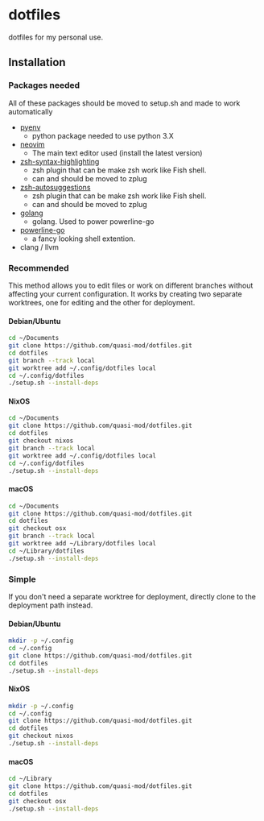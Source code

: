 dotfiles
========

dotfiles for my personal use.

Installation
------------

### Packages needed
All of these packages should be moved to setup.sh and made to work automatically
- [pyenv](https://github.com/pyenv/pyenv)
    - python package needed to use python 3.X 
- [neovim](https://github.com/neovim/neovim)
    - The main text editor used (install the latest version)
- [zsh-syntax-highlighting](https://github.com/zsh-users/zsh-syntax-highlighting)
    - zsh plugin that can be make zsh work like Fish shell.
    - can and should be moved to zplug
- [zsh-autosuggestions](https://github.com/zsh-users/zsh-autosuggestions)
    - zsh plugin that can be make zsh work like Fish shell.
    - can and should be moved to zplug
- [golang](https://github.com/golang/go)
    - golang. Used to power powerline-go
- [powerline-go](https://github.com/justjanne/powerline-go)
    - a fancy looking shell extention.
- clang / llvm

### Recommended

This method allows you to edit files or work on different branches without
affecting your current configuration. It works by creating two separate
worktrees, one for editing and the other for deployment.

#### Debian/Ubuntu
```sh
cd ~/Documents
git clone https://github.com/quasi-mod/dotfiles.git
cd dotfiles
git branch --track local
git worktree add ~/.config/dotfiles local
cd ~/.config/dotfiles
./setup.sh --install-deps
```

#### NixOS

```sh
cd ~/Documents
git clone https://github.com/quasi-mod/dotfiles.git
cd dotfiles
git checkout nixos
git branch --track local
git worktree add ~/.config/dotfiles local
cd ~/.config/dotfiles
./setup.sh --install-deps
```

#### macOS

```sh
cd ~/Documents
git clone https://github.com/quasi-mod/dotfiles.git
cd dotfiles
git checkout osx
git branch --track local
git worktree add ~/Library/dotfiles local
cd ~/Library/dotfiles
./setup.sh --install-deps
```

### Simple

If you don't need a separate worktree for deployment, directly clone to the
deployment path instead.

#### Debian/Ubuntu

```sh
mkdir -p ~/.config
cd ~/.config
git clone https://github.com/quasi-mod/dotfiles.git
cd dotfiles
./setup.sh --install-deps
```

#### NixOS

```sh
mkdir -p ~/.config
cd ~/.config
git clone https://github.com/quasi-mod/dotfiles.git
cd dotfiles
git checkout nixos
./setup.sh --install-deps
```

#### macOS

```sh
cd ~/Library
git clone https://github.com/quasi-mod/dotfiles.git
cd dotfiles
git checkout osx
./setup.sh --install-deps
```
